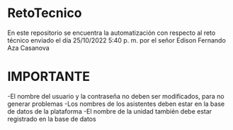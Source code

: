 # **RetoTecnico**
En este repositorio se encuentra la automatización con respecto al reto técnico enviado el día 25/10/2022 5:40 p. m. por el señor Edison Fernando Aza Casanova

# **IMPORTANTE**
-El nombre del usuario y la contraseña no deben ser modificados, para no generar problemas
-Los nombres de los asistentes deben estar en la base de datos de la plataforma
-El nombre de la unidad también debe estar registrado en la base de datos